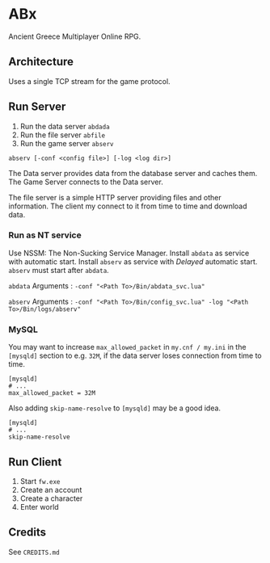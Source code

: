 # ABx

Ancient Greece Multiplayer Online RPG.

## Architecture

Uses a single TCP stream for the game protocol.

## Run Server

1. Run the data server `abdada`
1. Run the file server `abfile`
2. Run the game server `abserv`

~~~
abserv [-conf <config file>] [-log <log dir>]
~~~

The Data server provides data from the database server and caches them. The Game
Server connects to the Data server.

The file server is a simple HTTP server providing files and other information.
The client my connect to it from time to time and download data.

### Run as NT service

Use NSSM: The Non-Sucking Service Manager. Install `abdata` as service with automatic 
start. Install `abserv` as service with *Delayed* automatic start. `abserv` must start
after `abdata`.

`abdata` Arguments
: `-conf "<Path To>/Bin/abdata_svc.lua"`

`abserv` Arguments
: `-conf "<Path To>/Bin/config_svc.lua" -log "<Path To>/Bin/logs/abserv"`

### MySQL

You may want to increase `max_allowed_packet` in `my.cnf / my.ini`  in the `[mysqld]`
section to e.g. `32M`, if the data server loses connection from time to time.

~~~
[mysqld]
# ...
max_allowed_packet = 32M
~~~

Also adding `skip-name-resolve` to `[mysqld]` may be a good idea.

~~~
[mysqld]
# ...
skip-name-resolve
~~~

## Run Client

1. Start `fw.exe`
2. Create an account
3. Create a character
4. Enter world

## Credits

See `CREDITS.md`
